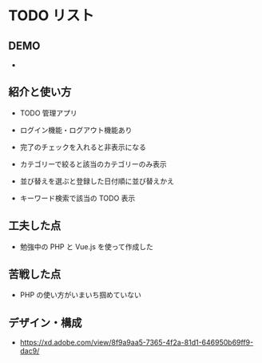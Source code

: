 # TODO リスト

## DEMO

-

## 紹介と使い方

- TODO 管理アプリ

- ログイン機能・ログアウト機能あり

- 完了のチェックを入れると非表示になる

- カテゴリーで絞ると該当のカテゴリーのみ表示

- 並び替えを選ぶと登録した日付順に並び替えかえ

- キーワード検索で該当の TODO 表示

## 工夫した点

- 勉強中の PHP と Vue.js を使って作成した

## 苦戦した点

- PHP の使い方がいまいち掴めていない

## デザイン・構成

- https://xd.adobe.com/view/8f9a9aa5-7365-4f2a-81d1-646950b69ff9-dac9/
